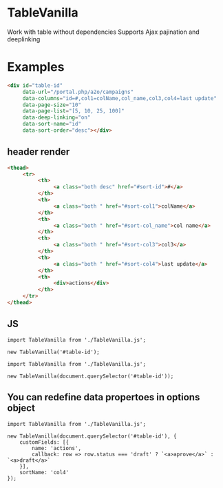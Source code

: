 # TableVanilla
Work with table without dependencies 
Supports Ajax pajination and deeplinking

# Examples

```HTML
<div id="table-id"
     data-url="/portal.php/a2o/campaigns"
     data-columns="id=#,col1=colName,col_name,col3,col4=last update"
     data-page-size="10"
     data-page-list="[5, 10, 25, 100]"
     data-deep-linking="on"
     data-sort-name="id"
     data-sort-order="desc"></div>
```

## header render
```HTML
<thead>
     <tr>
          <th>
               <a class="both desc" href="#sort-id">#</a>
          </th>
          <th>
               <a class="both " href="#sort-col1">colName</a>
          </th>
          <th>
               <a class="both " href="#sort-col_name">col name</a>
          </th>
          <th>
               <a class="both " href="#sort-col3">col3</a>
          </th>
          <th>
               <a class="both " href="#sort-col4">last update</a>
          </th>
          <th>
               <div>actions</div>
          </th>
     </tr>
</thead>
```

## JS
```JS
import TableVanilla from './TableVanilla.js';

new TableVanilla('#table-id');
```
```JS
import TableVanilla from './TableVanilla.js';

new TableVanilla(document.querySelector('#table-id'));
```

## You can redefine data propertoes in options object

```JS
import TableVanilla from './TableVanilla.js';

new TableVanilla(document.querySelector('#table-id'), {
    customFields: [{
        name: 'actions',
        callback: row => row.status === 'draft' ? `<a>aprove</a>` : `<a>draft</a>`
    }], 
    sortName: 'col4'
});
```

